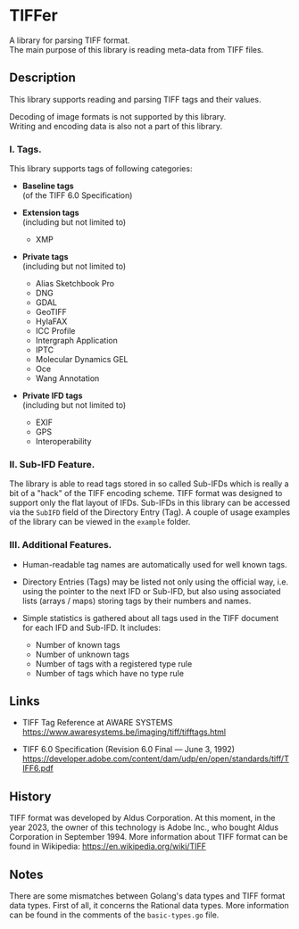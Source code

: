 # TIFFer

A library for parsing TIFF format.  
The main purpose of this library is reading meta-data from TIFF files.  

## Description

This library supports reading and parsing TIFF tags and their values.  

Decoding of image formats is not supported by this library.  
Writing and encoding data is also not a part of this library.  

### I. Tags.

This library supports tags of following categories:
* **Baseline tags**  
  (of the TIFF 6.0 Specification)


* **Extension tags**  
  (including but not limited to) 
  * XMP


* **Private tags**  
  (including but not limited to)
  * Alias Sketchbook Pro 
  * DNG
  * GDAL
  * GeoTIFF
  * HylaFAX
  * ICC Profile 
  * Intergraph Application
  * IPTC
  * Molecular Dynamics GEL
  * Oce
  * Wang Annotation


* **Private IFD tags**  
  (including but not limited to)
  * EXIF
  * GPS
  * Interoperability

### II. Sub-IFD Feature.

The library is able to read tags stored in so called Sub-IFDs which is really 
a bit of a "hack" of the TIFF encoding scheme. TIFF format was designed to 
support only the flat layout of IFDs. Sub-IFDs in this library can be accessed 
via the `SubIFD` field of the Directory Entry (Tag). A couple of usage examples 
of the library can be viewed in the `example` folder.

### III. Additional Features.

* Human-readable tag names are automatically used for well known tags.


* Directory Entries (Tags) may be listed not only using the official way, i.e. 
  using the pointer to the next IFD or Sub-IFD, but also using associated lists
  (arrays / maps) storing tags by their numbers and names.  


* Simple statistics is gathered about all tags used in the TIFF document for 
  each IFD and Sub-IFD. It includes:
  * Number of known tags
  * Number of unknown tags
  * Number of tags with a registered type rule
  * Number of tags which have no type rule

## Links
* TIFF Tag Reference at AWARE SYSTEMS  
https://www.awaresystems.be/imaging/tiff/tifftags.html


* TIFF 6.0 Specification (Revision 6.0 Final — June 3, 1992)  
https://developer.adobe.com/content/dam/udp/en/open/standards/tiff/TIFF6.pdf

## History

TIFF format was developed by Aldus Corporation. At this moment, in the year 
2023, the owner of this technology is Adobe Inc., who bought Aldus Corporation 
in September 1994. More information about TIFF format can be found in 
Wikipedia: https://en.wikipedia.org/wiki/TIFF

## Notes

There are some mismatches between Golang's data types and TIFF format data 
types. First of all, it concerns the Rational data types. More information can 
be found in the comments of the `basic-types.go` file.
